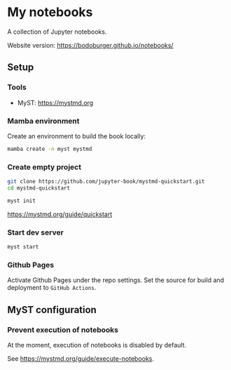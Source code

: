 # My notebooks

A collection of Jupyter notebooks.

Website version: https://bodoburger.github.io/notebooks/


## Setup

### Tools

- MyST: https://mystmd.org


### Mamba environment

Create an environment to build the book locally:

```bash
mamba create -n myst mystmd
```

### Create empty project

```bash
git clone https://github.com/jupyter-book/mystmd-quickstart.git
cd mystmd-quickstart

myst init
```

https://mystmd.org/guide/quickstart


### Start dev server

```bash
myst start
```


### Github Pages

Activate Github Pages under the repo settings. Set the source for build and deployment to `GitHub Actions`.


## MyST configuration

### Prevent execution of notebooks

At the moment, execution of notebooks is disabled by default.

See https://mystmd.org/guide/execute-notebooks.
